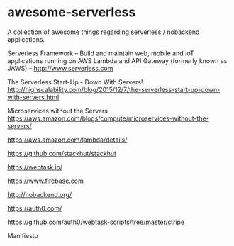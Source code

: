 # awesome-serverless
 A collection of awesome things regarding serverless / nobackend applications.

Serverless Framework – Build and maintain web, mobile and IoT applications running on AWS Lambda and API Gateway (formerly known as JAWS) – http://www.serverless.com

The Serverless Start-Up - Down With Servers!
http://highscalability.com/blog/2015/12/7/the-serverless-start-up-down-with-servers.html

Microservices without the Servers
https://aws.amazon.com/blogs/compute/microservices-without-the-servers/

https://aws.amazon.com/lambda/details/

https://github.com/stackhut/stackhut

https://webtask.io/

https://www.firebase.com

http://nobackend.org/

https://auth0.com/

https://github.com/auth0/webtask-scripts/tree/master/stripe

Manifiesto
